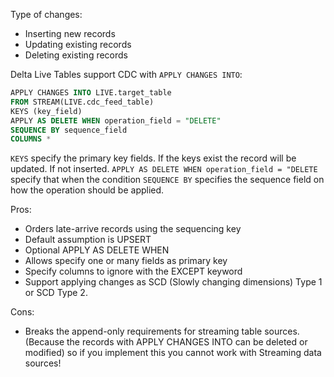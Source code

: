 Type of changes:
* Inserting new records
* Updating existing records
* Deleting existing records

Delta Live Tables support CDC with `APPLY CHANGES INTO`:

```sql
APPLY CHANGES INTO LIVE.target_table
FROM STREAM(LIVE.cdc_feed_table)
KEYS (key_field)
APPLY AS DELETE WHEN operation_field = "DELETE"
SEQUENCE BY sequence_field
COLUMNS *
```
`KEYS` specify the primary key fields. If the keys exist the record will be updated. If not inserted.
`APPLY AS DELETE WHEN operation_field = "DELETE` specify that when the condition 
`SEQUENCE BY` specifies the sequence field on how the operation should be applied.

Pros:
* Orders late-arrive records using the sequencing key
* Default assumption is UPSERT
* Optional APPLY AS DELETE WHEN
* Allows specify one or many fields as primary key
* Specify columns to ignore with the EXCEPT keyword
* Support applying changes as SCD (Slowly changing dimensions) Type 1 or SCD Type 2.

Cons:
- Breaks the append-only requirements for streaming table sources. (Because the records with APPLY CHANGES INTO can be deleted or modified) so if you implement this you cannot work with Streaming data sources!